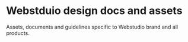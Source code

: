 # Webstduio design docs and assets

Assets, documents and guidelines specific to Webstudio brand and all products.
